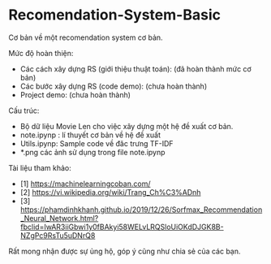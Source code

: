 # Recomendation-System-Basic

Cơ bản về một recomendation system cơ bản. 

Mức độ hoàn thiện:

+ Các cách xây dựng RS (giới thiệu thuật toán): (đã hoàn thành mức cơ bản)
+ Các bước xây dựng RS (code demo): (chưa hoàn thành)
+ Project demo: (chưa hoàn thành)

Cấu trúc:

+ Bộ dữ liệu Movie Len cho việc xây dựng một hệ đề xuất cơ bản.
+ note.ipynp : lí thuyết cơ bản về hệ đề xuất
+ Utils.ipynp: Sample code về đăc trưng TF-IDF
+ *.png các ảnh sử dụng trong file note.ipynp


Tài liệu tham khảo:

+ [1] https://machinelearningcoban.com/
+ [2] https://vi.wikipedia.org/wiki/Trang_Ch%C3%ADnh
+ [3] https://phamdinhkhanh.github.io/2019/12/26/Sorfmax_Recommendation_Neural_Network.html?fbclid=IwAR3iiGbwi1y0fBAkyi58WELvLRQSloUiOKdDJGK8B-NZgPc9RsTu5uDNrQ8

Rất mong nhận được sự ủng hộ, góp ý cũng như chia sẻ của các bạn.
